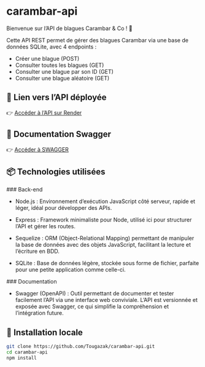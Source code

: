 # carambar-api

Bienvenue sur l’API de blagues Carambar & Co ! 🎉

Cette API REST permet de gérer des blagues Carambar via une base de données SQLite, avec 4 endpoints :
- Créer une blague (POST)
- Consulter toutes les blagues (GET)
- Consulter une blague par son ID (GET)
- Consulter une blague aléatoire (GET)

## 📌 Lien vers l’API déployée
👉 [Accéder à l’API sur Render](https://carambar-api-4ox1.onrender.com/api/v1/blagues)

## 📌 Documentation Swagger
👉 [Accéder à SWAGGER](https://carambar-api-4ox1.onrender.com/api-docs)

## 📦 Technologies utilisées
### Back-end

- Node.js : Environnement d’exécution JavaScript côté serveur, rapide et léger, idéal pour développer des APIs.

- Express : Framework minimaliste pour Node, utilisé ici pour structurer l’API et gérer les routes.

- Sequelize : ORM (Object-Relational Mapping) permettant de manipuler la base de données avec des objets JavaScript, facilitant la lecture et l’écriture en BDD.

- SQLite : Base de données légère, stockée sous forme de fichier, parfaite pour une petite application comme celle-ci.

### Documentation

- Swagger (OpenAPI) : Outil permettant de documenter et tester facilement l’API via une interface web conviviale. L’API est versionnée et exposée avec Swagger, ce qui simplifie la compréhension et l’intégration future.

## 🚀 Installation locale

```bash
git clone https://github.com/Tougazak/carambar-api.git
cd carambar-api
npm install
